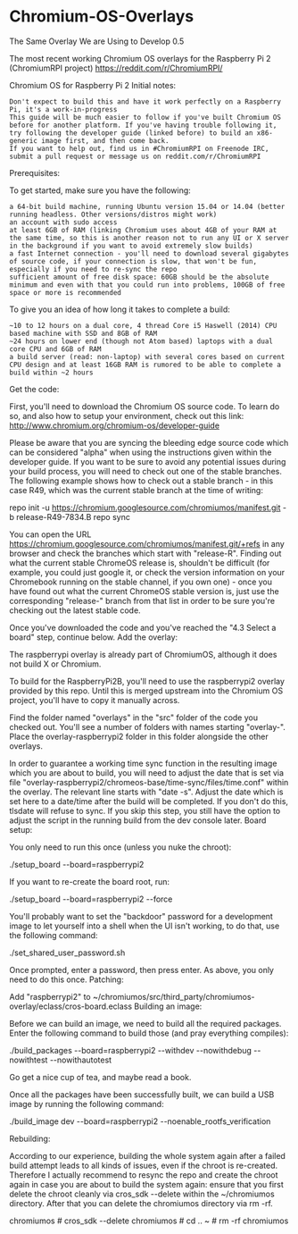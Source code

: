 # Chromium-OS-Overlays

The Same Overlay We are Using to Develop 0.5 

The most recent working Chromium OS overlays for the Raspberry Pi 2 (ChromiumRPI project) https://reddit.com/r/ChromiumRPI/

Chromium OS for Raspberry Pi 2
Initial notes:

    Don't expect to build this and have it work perfectly on a Raspberry Pi, it's a work-in-progress
    This guide will be much easier to follow if you've built Chromium OS before for another platform. If you've having trouble following it, try following the developer guide (linked before) to build an x86-generic image first, and then come back.
    If you want to help out, find us in #ChromiumRPI on Freenode IRC, submit a pull request or message us on reddit.com/r/ChromiumRPI

Prerequisites:

To get started, make sure you have the following:

    a 64-bit build machine, running Ubuntu version 15.04 or 14.04 (better running headless. Other versions/distros might work)
    an account with sudo access
    at least 6GB of RAM (linking Chromium uses about 4GB of your RAM at the same time, so this is another reason not to run any UI or X server in the background if you want to avoid extremely slow builds)
    a fast Internet connection - you'll need to download several gigabytes of source code, if your connection is slow, that won't be fun, especially if you need to re-sync the repo
    sufficient amount of free disk space: 60GB should be the absolute minimum and even with that you could run into problems, 100GB of free space or more is recommended

To give you an idea of how long it takes to complete a build:

    ~10 to 12 hours on a dual core, 4 thread Core i5 Haswell (2014) CPU based machine with SSD and 8GB of RAM
    ~24 hours on lower end (though not Atom based) laptops with a dual core CPU and 6GB of RAM
    a build server (read: non-laptop) with several cores based on current CPU design and at least 16GB RAM is rumored to be able to complete a build within ~2 hours

Get the code:

First, you'll need to download the Chromium OS source code. To learn do so, and also how to setup your environment, check out this link: http://www.chromium.org/chromium-os/developer-guide

Please be aware that you are syncing the bleeding edge source code which can be considered "alpha" when using the instructions given within the developer guide. If you want to be sure to avoid any potential issues during your build process, you will need to check out one of the stable branches. The following example shows how to check out a stable branch - in this case R49, which was the current stable branch at the time of writing:

repo init -u https://chromium.googlesource.com/chromiumos/manifest.git -b release-R49-7834.B
repo sync

You can open the URL https://chromium.googlesource.com/chromiumos/manifest.git/+refs in any browser and check the branches which start with "release-R". Finding out what the current stable ChromeOS release is, shouldn't be difficult (for example, you could just google it, or check the version information on your Chromebook running on the stable channel, if you own one) - once you have found out what the current ChromeOS stable version is, just use the corresponding "release-" branch from that list in order to be sure you're checking out the latest stable code.

Once you've downloaded the code and you've reached the "4.3 Select a board" step, continue below.
Add the overlay:

The raspberrypi overlay is already part of ChromiumOS, although it does not build X or Chromium.

To build for the RaspberryPi2B, you'll need to use the raspberrypi2 overlay provided by this repo. Until this is merged upstream into the Chromium OS project, you'll have to copy it manually across.

Find the folder named "overlays" in the "src" folder of the code you checked out. You'll see a number of folders with names starting "overlay-". Place the overlay-raspberrypi2 folder in this folder alongside the other overlays.

In order to guarantee a working time sync function in the resulting image which you are about to build, you will need to adjust the date that is set via file "overlay-raspberrypi2/chromeos-base/time-sync/files/time.conf" within the overlay. The relevant line starts with "date -s". Adjust the date which is set here to a date/time after the build will be completed. If you don't do this, tlsdate will refuse to sync. If you skip this step, you still have the option to adjust the script in the running build from the dev console later.
Board setup:

You only need to run this once (unless you nuke the chroot):

./setup_board --board=raspberrypi2

If you want to re-create the board root, run:

./setup_board --board=raspberrypi2 --force

You'll probably want to set the "backdoor" password for a development image to let yourself into a shell when the UI isn't working, to do that, use the following command:

./set_shared_user_password.sh

Once prompted, enter a password, then press enter. As above, you only need to do this once.
Patching:

Add "raspberrypi2" to ~/chromiumos/src/third_party/chromiumos-overlay/eclass/cros-board.eclass
Building an image:

Before we can build an image, we need to build all the required packages. Enter the following command to build those (and pray everything compiles):

./build_packages --board=raspberrypi2 --withdev --nowithdebug --nowithtest --nowithautotest

Go get a nice cup of tea, and maybe read a book.

Once all the packages have been successfully built, we can build a USB image by running the following command:

./build_image dev --board=raspberrypi2 --noenable_rootfs_verification

Rebuilding:

According to our experience, building the whole system again after a failed build attempt leads to all kinds of issues, even if the chroot is re-created. Therefore I actually recommend to resync the repo and create the chroot again in case you are about to build the system again: ensure that you first delete the chroot cleanly via cros_sdk --delete within the ~/chromiumos directory. After that you can delete the chromiumos directory via rm -rf.

chromiumos # cros_sdk --delete
chromiumos # cd ..
~ # rm -rf chromiumos

